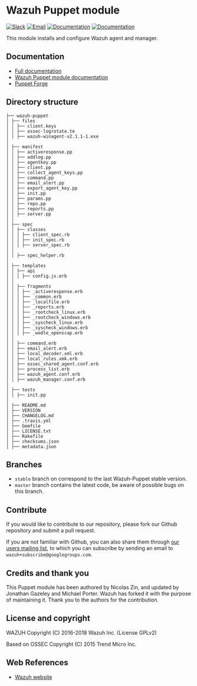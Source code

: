 # Wazuh Puppet module

[![Slack](https://img.shields.io/badge/slack-join-blue.svg)](https://goo.gl/forms/M2AoZC4b2R9A9Zy12)
[![Email](https://img.shields.io/badge/email-join-blue.svg)](https://groups.google.com/forum/#!forum/wazuh)
[![Documentation](https://img.shields.io/badge/docs-view-green.svg)](https://documentation.wazuh.com)
[![Documentation](https://img.shields.io/badge/web-view-green.svg)](https://wazuh.com)

This module installs and configure Wazuh agent and manager.

## Documentation

* [Full documentation](http://documentation.wazuh.com)
* [Wazuh Puppet module documentation](https://documentation.wazuh.com/current/deploying-with-puppet/index.html)
* [Puppet Forge](https://forge.puppetlabs.com/wazuh/wazuh)

## Directory structure

    ├── wazuh-puppet
    │ ├── files           
    │ │ ├── client.keys
    │ │ ├── ossec-logrotate.te
    │ │ ├── wazuh-winagent-v2.1.1-1.exe
    │
    │ ├── manifest
    │ │ ├── activeresponse.pp
    │ │ ├── addlog.pp
    │ │ ├── agentkey.pp
    │ │ ├── client.pp
    │ │ ├── collect_agent_keys.pp
    │ │ ├── command.pp
    │ │ ├── email_alert.pp
    │ │ ├── export_agent_key.pp
    │ │ ├── init.pp
    │ │ ├── params.pp
    │ │ ├── repo.pp
    │ │ ├── reports.pp
    │ │ ├── server.pp
    │ │ 
    │ ├── spec
    │ │ ├── classes
    │ │ │ ├── client_spec.rb
    │ │ │ ├── init_spec.rb
    │ │ │ ├── server_spec.rb
    │ │ 
    │ │ ├── spec_helper.rb
    │
    │ ├── templates
    │ │ ├── api
    │ │ │ ├── config.js.erb
    │ │ 
    │ │ ├── fragments
    │ │ │ ├── _activeresponse.erb
    │ │ │ ├── _common.erb
    │ │ │ ├── _localfile.erb
    │ │ │ ├── _reports.erb
    │ │ │ ├── _rootcheck_linux.erb
    │ │ │ ├── _rootcheck_windows.erb
    │ │ │ ├── _syscheck_linux.erb
    │ │ │ ├── _syscheck_windows.erb
    │ │ │ ├── _wodle_openscap.erb 
    │ │
    │ │ ├── command.erb
    │ │ ├── email_alert.erb
    │ │ ├── local_decoder.xml.erb
    │ │ ├── local_rules.xmk.erb
    │ │ ├── ossec_shared_agent.conf.erb
    │ │ ├── process_list.erb
    │ │ ├── wazuh_agent.conf.erb
    │ │ ├── wazuh_manager.conf.erb
    |
    │ ├── tests
    │ │ ├── init.pp 
    | 
    │ ├── README.md
    │ ├── VERSION
    │ ├── CHANGELOG.md
    │ ├── .travis.yml
    │ ├── Gemfile
    │ ├── LICENSE.txt
    │ ├── Rakefile
    │ ├── checksums.json
    │ ├── metadata.json

## Branches

* `stable` branch on correspond to the last Wazuh-Puppet stable version.
* `master` branch contains the latest code, be aware of possible bugs on this branch.

## Contribute

If you would like to contribute to our repository, please fork our Github repository and submit a pull request.

If you are not familiar with Github, you can also share them through [our users mailing list](https://groups.google.com/d/forum/wazuh), to which you can subscribe by sending an email to `wazuh+subscribe@googlegroups.com`. 


## Credits and thank you

This Puppet module has been authored by Nicolas Zin, and updated by Jonathan Gazeley and Michael Porter. Wazuh has forked it with the purpose of maintaining it. Thank you to the authors for the contribution.

## License and copyright

WAZUH
Copyright (C) 2016-2018 Wazuh Inc.  (License GPLv2)

Based on OSSEC
Copyright (C) 2015 Trend Micro Inc.


## Web References

* [Wazuh website](http://wazuh.com)
